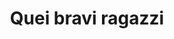 ---
layout: post
title: Quei bravi ragazzi
director: Martin Scorsese
year: 1990
cover: https://images.mubicdn.net/images/film/920/cache-28402-1656667649/image-w1280.jpg
imdb_id: tt0099685
---